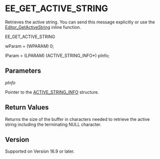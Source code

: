 # EE\_GET\_ACTIVE\_STRING

Retrieves the active string. You can send this message
explicitly or use the [Editor\_GetActiveString](../macro/editor_getactivestring) inline function.

EE\_GET\_ACTIVE\_STRING

wParam = (WPARAM) 0;

lParam = (LPARAM) (ACTIVE\_STRING\_INFO\*) pInfo;

## Parameters

_pInfo_

Pointer to the [ACTIVE\_STRING\_INFO](../structure/active_string_info) structure.

## Return Values

Returns the size of the buffer in characters needed to retrieve the active string including the terminating NULL character.

## Version

Supported on Version 16.9 or later.
